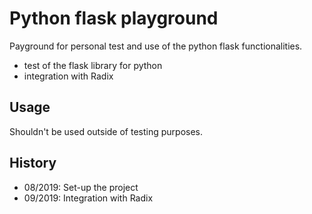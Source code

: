 # Python flask playground
       
Payground for personal test and use of the python flask functionalities.
+ test of the flask library for python
+ integration with Radix


## Usage

Shouldn't be used outside of testing purposes.

## History
   
   
+ 08/2019: Set-up the project 
+ 09/2019: Integration with Radix
